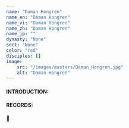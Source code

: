 ```yaml
---
name: "Daman Hongren"
name_en: "Daman Hongren"
name_vi: "Daman Hongren"
name_zh: "Daman Hongren"
name_jp: ""
dynasty: "None"
sect: "None"
color: "red"
disciples: []
image: 
    src: "/images/masters/Daman_Hongren.jpg"
    alt: "Daman Hongren"
---
```


#### INTRODUCTION:



#### RECORDS:

📖 

